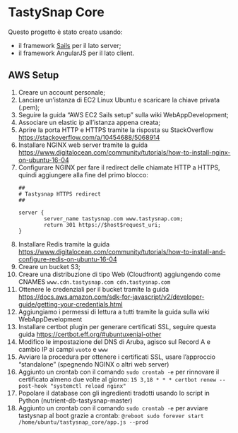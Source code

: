 # TastySnap Core

Questo progetto è stato creato usando:

* il framework [Sails](http://sailsjs.org) per il lato server;
* il framework AngularJS per il lato client.

## AWS Setup
1. Creare un account personale;
2. Lanciare un’istanza di EC2 Linux Ubuntu e scaricare la chiave privata (.pem);
3. Seguire la guida “AWS EC2 Sails setup” sulla wiki WebAppDevelopment;
4. Associare un elastic ip all’istanza appena creata;
5. Aprire la porta HTTP e HTTPS tramite la risposta su StackOverflow https://stackoverflow.com/a/10454688/5068914
6. Installare NGINX web server tramite la guida https://www.digitalocean.com/community/tutorials/how-to-install-nginx-on-ubuntu-16-04
7. Configurare NGINX per fare il redirect delle chiamate HTTP a HTTPS, quindi aggiungere alla fine del primo blocco:
	```
	##
	# Tastysnap HTTPS redirect
	##

	server {
			server_name tastysnap.com www.tastysnap.com;
			return 301 https://$host$request_uri;
	}
	```
8. Installare Redis tramite la guida https://www.digitalocean.com/community/tutorials/how-to-install-and-configure-redis-on-ubuntu-16-04
9. Creare un bucket S3;
10. Creare una distribuzione di tipo Web (Cloudfront) aggiungendo come CNAMES `www.cdn.tastysnap.com cdn.tastysnap.com`
11. Ottenere le credenziali per il bucket tramite la guida https://docs.aws.amazon.com/sdk-for-javascript/v2/developer-guide/getting-your-credentials.html
12. Aggiungiamo i permessi di lettura a tutti tramite la guida sulla wiki WebAppDevelopment 
13. Installare certbot plugin per generare certificati SSL, seguire questa guida https://certbot.eff.org/#ubuntuxenial-other
14. Modifico le impostazione del DNS di Aruba, agisco sul Record A e cambio IP ai campi `vuoto` e `www`
15. Avviare la procedura per ottenere i certificati SSL, usare l’approccio “standalone” (spegnendo NGINX o altri web server)
16. Aggiunto un crontab con il comando `sudo crontab -e` per rinnovare il certificato almeno due volte al giorno: `15 3,18 * * * certbot renew --post-hook "systemctl reload nginx"`
17. Popolare il database con gli ingredienti tradotti usando lo script in Python (nutrient-db-tastysnap-master)
18. Aggiunto un crontab con il comando `sudo crontab -e` per avviare tastysnap al boot grazie a crontab: `@reboot sudo forever start /home/ubuntu/tastysnap_core/app.js --prod`




